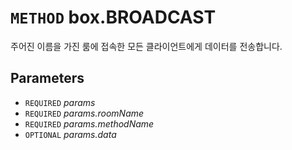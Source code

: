 # `METHOD` box.BROADCAST
주어진 이름을 가진 룸에 접속한 모든 클라이언트에게 데이터를 전송합니다.

## Parameters
* `REQUIRED` *params*
* `REQUIRED` *params.roomName*
* `REQUIRED` *params.methodName*
* `OPTIONAL` *params.data*
